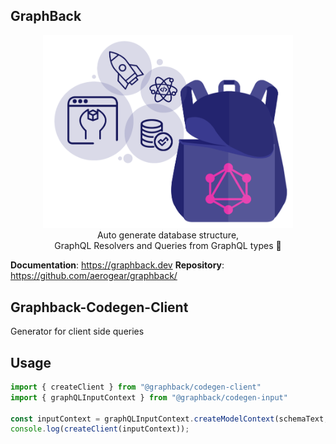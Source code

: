 ## GraphBack

<p align="center">
  <img width="400" src="https://github.com/aerogear/graphback/raw/master/website/static/img/graphback.png">
  <br/>
  Auto generate database structure, <br/>
  GraphQL Resolvers and Queries from GraphQL types 🚀
</p>

**Documentation**: https://graphback.dev
**Repository**: https://github.com/aerogear/graphback/

## Graphback-Codegen-Client 

Generator for client side queries

## Usage

```ts
import { createClient } from "@graphback/codegen-client"
import { graphQLInputContext } from "@graphback/codegen-input"

const inputContext = graphQLInputContext.createModelContext(schemaText, {})
console.log(createClient(inputContext));
```